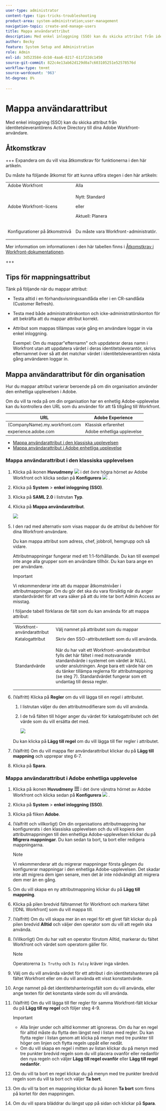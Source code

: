 ```yaml
---
user-type: administrator
content-type: tips-tricks-troubleshooting
product-area: system-administration;user-management
navigation-topic: create-and-manage-users
title: Mappa användarattribut
description: Med enkel inloggning (SSO) kan du skicka attribut från identitetsleverantörens Active Directory till dina Adobe Workfront-användare.
author: Becky
feature: System Setup and Administration
role: Admin
exl-id: 3d523584-dcb8-4aa6-8217-611f22dc1450
source-git-commit: 822c4e13ab62d129d0a7c603105251e52578576d
workflow-type: tm+mt
source-wordcount: '963'
ht-degree: 0%

---
```


# Mappa användarattribut

<!--Audited 2/2024-->

Med enkel inloggning (SSO) kan du skicka attribut från identitetsleverantörens Active Directory till dina Adobe Workfront-användare.

## Åtkomstkrav

+++ Expandera om du vill visa åtkomstkrav för funktionerna i den här artikeln.

Du måste ha följande åtkomst för att kunna utföra stegen i den här artikeln:

<table style="table-layout:auto"> 
 <col> 
 <col> 
 <tbody> 
  <tr> 
   <td role="rowheader">Adobe Workfront</td> 
   <td>Alla</td> 
  </tr> 
  <tr> 
   <td role="rowheader">Adobe Workfront-licens</td> 
   <td><p>Nytt: Standard</p><p>eller</p><p>Aktuell: Planera</p></td> 
  </tr> 
  <tr> 
   <td role="rowheader">Konfigurationer på åtkomstnivå</td> 
   <td> <p>Du måste vara Workfront-administratör.</p> </td> 
  </tr> 
 </tbody> 
</table>

Mer information om informationen i den här tabellen finns i [Åtkomstkrav i Workfront-dokumentationen](/help/quicksilver/administration-and-setup/add-users/access-levels-and-object-permissions/access-level-requirements-in-documentation.md).

+++

## Tips för mappningsattribut

Tänk på följande när du mappar attribut:

* Testa alltid i en förhandsvisningssandlåda eller i en CR-sandlåda (Customer Refresh).
* Testa med både administratörskonton och icke-administratörskonton för att bekräfta att du mappar attribut korrekt.
* Attribut som mappas tillämpas varje gång en användare loggar in via enkel inloggning.

  Exempel: Om du mappar&quot;efternamn&quot; och uppdaterar deras namn i Workfront utan att uppdatera värdet i deras identitetsleverantör, skrivs efternamnet över så att det matchar värdet i identitetsleverantören nästa gång användaren loggar in.

## Mappa användarattribut för din organisation

Hur du mappar attribut varierar beroende på om din organisation använder den enhetliga upplevelsen i Adobe.

Om du vill ta reda på om din organisation har en enhetlig Adobe-upplevelse kan du kontrollera den URL som du använder för att få tillgång till Workfront.

| URL | Adobe Experience |
|---|---|
| (CompanyName).my.workfront.com | Klassisk erfarenhet |
| experience.adobe.com | Adobe enhetliga upplevelse |

* [Mappa användarattribut i den klassiska upplevelsen](#map-user-attributes-in-the-classic-experience)
* [Mappa användarattribut i Adobe enhetliga upplevelse](#map-user-attributes-in-the-adobe-unified-experience)

### Mappa användarattribut i den klassiska upplevelsen

1. Klicka på ikonen **Huvudmeny** ![](assets/main-menu-icon.png) i det övre högra hörnet av Adobe Workfront och klicka sedan på **Konfigurera** ![](assets/gear-icon-settings.png) .

1. Klicka på **System** > **enkel inloggning (SSO)**.

1. Klicka på **SAML 2.0** i listrutan **Typ**.

1. Klicka på **Mappa användarattribut**.

   ![](assets/map-user-attributes.png)

1. I den rad med alternativ som visas mappar du de attribut du behöver för dina Workfront-användare.

   Du kan mappa attribut som adress, chef, jobbroll, hemgrupp och så vidare.

   Attributmappningar fungerar med ett 1:1-förhållande. Du kan till exempel inte ange alla grupper som en användare tillhör. Du kan bara ange en per användare.

   >[!IMPORTANT]
   >
   >Vi rekommenderar inte att du mappar åtkomstnivåer i attributmappningar. Om du gör det ska du vara försiktig när du anger standardvärdet för att vara säker på att du inte tar bort Admin Access av misstag.

   I följande tabell förklaras de fält som du kan använda för att mappa attribut:

   <table style="table-layout:auto"> 
    <col data-mc-conditions=""> 
    <col data-mc-conditions=""> 
    <tbody> 
     <tr> 
      <td role="rowheader">Workfront-användarattribut</td> 
      <td>Välj namnet på attributet som du mappar</td> 
     </tr> 
     <tr> 
      <td role="rowheader">Katalogattribut</td> 
      <td>Skriv den SSO-attributetikett som du vill använda.</td> 
     </tr> 
     <tr> 
      <td role="rowheader">Standardvärde</td> 
      <td> <p>När du har valt ett Workfront-användarattribut fylls det här fältet i med motsvarande standardvärde i systemet om värdet är NULL under anslutningen. Ange bara ett värde här om du tänker tillämpa reglerna för attributmappning (se steg 7). Standardvärdet fungerar som ett undantag till dessa regler.</td> 
     </tr> 
    </tbody> 
   </table>

1. (Valfritt) Klicka på **Regler** om du vill lägga till en regel i attributet.

   1. I listrutan väljer du den attributmodifierare som du vill använda.
   1. I de två fälten till höger anger du värdet för katalogattributet och det värde som du vill ersätta det med.

      ![](assets/rule-fields.png)

   Du kan klicka på **Lägg till regel** om du vill lägga till fler regler i attributet.

1. (Valfritt) Om du vill mappa fler användarattribut klickar du på **Lägg till mappning** och upprepar steg 6-7.
1. Klicka på **Spara**.

### Mappa användarattribut i Adobe enhetliga upplevelse

1. Klicka på ikonen **Huvudmeny** ![](assets/main-menu-left.png) i det övre vänstra hörnet av Adobe Workfront och klicka sedan på **Konfigurera** ![](assets/gear-icon-settings.png) .

1. Klicka på **System** > **enkel inloggning (SSO)**.

1. Klicka på fliken **Adobe**.

1. (Valfritt och villkorligt) Om din organisations attributmappning har konfigurerats i den klassiska upplevelsen och du vill kopiera den attributmappningen till den enhetliga Adobe-upplevelsen klickar du på **Migrera mappningar**. Du kan sedan ta bort, ta bort eller redigera mappningarna.

   >[!NOTE]
   >
   >Vi rekommenderar att du migrerar mappningar första gången du konfigurerar mappningar i den enhetliga Adobe-upplevelsen. Det skadar inte att migrera dem igen senare, men det är inte nödvändigt att migrera dem mer än en gång.

1. Om du vill skapa en ny attributmappning klickar du på **Lägg till mappning**.

1. Klicka på pilen bredvid fältnamnet för Workfront och markera fältet [!DNL Workfront] som du vill mappa till.

1. (Valfritt) Om du vill skapa mer än en regel för ett givet fält klickar du på pilen bredvid **Alltid** och väljer den operator som du vill att regeln ska använda.

1. (Villkorligt) Om du har valt en operator förutom Alltid, markerar du fältet Workfront och värdet som operatorn gäller för.

   >[!NOTE]
   >
   >Operatorerna `Is Truthy` och `Is Falsy` kräver inga värden.

1. Välj om du vill använda värdet för ett attribut i din identitetshanterare på fältet Workfront eller om du vill använda ett visst konstantvärde.

1. Ange namnet på det identitetshanteringsfält som du vill använda, eller ange texten för det konstanta värde som du vill använda.

1. (Valfritt) Om du vill lägga till fler regler för samma Workfront-fält klickar du på **Lägg till ny regel** och följer steg 4-9.

   >[!IMPORTANT]
   >
   > * Alla linjer under och alltid kommer att ignoreras. Om du har en regel för alltid måste du flytta den längst ned i listan med regler. Du kan flytta regler i listan genom att klicka på menyn med tre punkter till höger om linjen och flytta regeln uppåt eller nedåt.
   > * Om du vill skapa en regel i mitten av listan klickar du på menyn med tre punkter bredvid regeln som du vill placera ovanför eller nedanför den nya regeln och väljer **Lägg till regel ovanför** eller **Lägg till regel nedanför**.

1. Om du vill ta bort en regel klickar du på menyn med tre punkter bredvid regeln som du vill ta bort och väljer **Ta bort**.
1. Om du vill ta bort en mappning klickar du på ikonen **Ta bort** som finns på kortet för den mappningen.

1. Om du vill spara bläddrar du längst upp på sidan och klickar på **Spara**.


